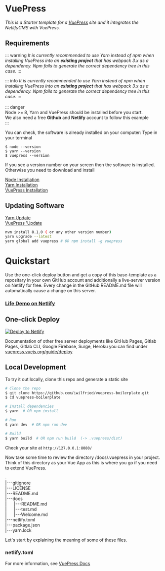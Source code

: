# VuePress

*This is a Starter template for a [VuePress](https://vuepress.vuejs.org) site and it integrates the NetlifyCMS with VuePress.*  

## Requirements  

::: warning
*It is currently recommended to use Yarn instead of npm when installing VuePress into an **existing project** that has webpack 3.x as a dependency. Npm fails to generate the correct dependency tree in this case.*
:::  

::: info
*It is currently recommended to use Yarn instead of npm when installing VuePress into an **existing project** that has webpack 3.x as a dependency. Npm fails to generate the correct dependency tree in this case.*
:::  
<br />
::: danger  
Node >= 8, Yarn and VuePress should be installed before you start.  
We also need a free **Github** and **Netlify** account to follow this example  
:::  



You can check, the software is already installed on your computer: 
Type in your terminal

```
$ node --version  
$ yarn --version  
$ vuepress --version
```
If you see a version number on your screen then the software is installed.  
Otherwise you need to download and install 

[Node Installation](https://nodejs.org/en/download/)  
[Yarn Installation](https://yarnpkg.com/lang/en/docs/install/#windows-stable)  
[VuePress Installation](https://www.npmjs.com/package/vuepress )  


## Updating Software
[Yarn Update](https://yarnpkg.com/en/docs/cli/upgrade)  
[VuePress 'Update](https://www.npmjs.com/package/vuepress)

```bash
nvm install 8.1.0 ( or any other version number)
yarn upgrade --latest
yarn global add vuepress # OR npm install -g vuepress
```

# Quickstart 

Use the one-click deploy button and get a copy of this base-template as a repositary in your own GitHub account and additionally
a live-server version on Netlify for free. Every change in the GitHub README.md file will automatically cause a change 
on this server.

### [Life Demo on Netlify](https://nifty-williams-038c26.netlify.com/)


## One-click Deploy

[![Deploy to Netlify](https://www.netlify.com/img/deploy/button.svg)](https://app.netlify.com/start/deploy?repository=https://github.com/iwilfried/vuepress-boilerplate)

Documentation of other free server deployments like GitHub Pages, Gitlab Pages, Gitlab CLI, Google Firebase, Surge, Heroku 
you can find under 
[vuepress.vuejs.org/guide/deploy](https://vuepress.vuejs.org/guide/deploy.html)

## Local Development

To try it out locally, clone this repo and generate a static site

```bash
# Clone the repo
$ git clone https://github.com/iwilfried/vuepress-boilerplate.git
$ cd vuepress-boilerplate

# Install dependencies
$ yarn  # OR npm install

# Run
$ yarn dev  # OR npm run dev

# Build
$ yarn build  # OR npm run build  (-> .vuepress/dist)
```

Check your site at `http://127.0.0.1:8080/`

Now take some time to review the directory /docs/.vuepress in your project. Think of this directory as your Vue App as this is where you go if you need to extend VuePress.  

.  
|---gitignore  
|---LICENSE  
|---README.md  
|---docs  
|&nbsp;&nbsp;&nbsp;&nbsp;&nbsp;&nbsp;|---README.md  
|&nbsp;&nbsp;&nbsp;&nbsp;&nbsp;&nbsp;|---test.md  
|&nbsp;&nbsp;&nbsp;&nbsp;&nbsp;&nbsp;|---Welcome.md  
|---netlify.toml  
|---package.json  
|---yarn.lock  


Let's start by explaining the meaning of some of these files.  

### netlify.toml  








For more information, see [VuePress Docs](https://vuepress.vuejs.org)

